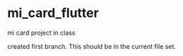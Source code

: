 # mi_card_flutter
mi card project in class

created first branch.  This should be in the current file set. 